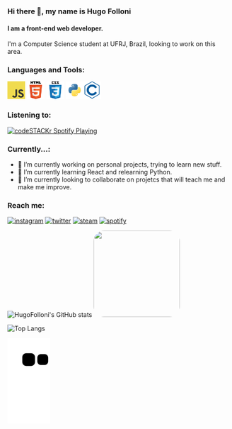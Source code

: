 ### Hi there 👋, my name is Hugo Folloni
#### I am a front-end web developer.
I'm a Computer Science student at UFRJ, Brazil, looking to work on this area.

### Languages and Tools: 
[<img src='https://raw.githubusercontent.com/github/explore/80688e429a7d4ef2fca1e82350fe8e3517d3494d/topics/javascript/javascript.png' alt='js' height='40'>](https://github.com/hugofolloni)  [<img src='https://raw.githubusercontent.com/github/explore/80688e429a7d4ef2fca1e82350fe8e3517d3494d/topics/html/html.png' alt='html' height='40'>](https://github.com/hugofolloni) [<img src='https://raw.githubusercontent.com/github/explore/80688e429a7d4ef2fca1e82350fe8e3517d3494d/topics/css/css.png' alt='css' height='40'>](https://github.com/hugofolloni) [<img src='https://raw.githubusercontent.com/github/explore/80688e429a7d4ef2fca1e82350fe8e3517d3494d/topics/python/python.png' alt='python' height='40'>](https://github.com/hugofolloni)[<img src='https://raw.githubusercontent.com/devicons/devicon/9f4f5cdb393299a81125eb5127929ea7bfe42889/icons/c/c-line.svg' alt='c' height='40'>](https://github.com/hugofolloni) 

### Listening to:
[<img src="https://spotify-ruddy.vercel.app/api/spotify" alt="codeSTACKr Spotify Playing" width="350" />](https://open.spotify.com/user/222ysmwoafqvdw435hrwqqsdi?si=1286829d904947e6) 

### Currently...:
- 🔭 I’m currently working on personal projects, trying to learn new stuff.
- 🌱 I’m currently learning React and relearning Python.
- 👯 I’m currently looking to collaborate on projetcs that will teach me and make me improve.

### Reach me:
[<img src='https://img.shields.io/badge/Instagram-E4405F?style=for-the-badge&logo=instagram&logoColor=white' alt='instagram' height='40'>](https://instagram.com/hugofolloni)  [<img src='https://img.shields.io/badge/Twitter-1DA1F2?style=for-the-badge&logo=twitter&logoColor=white' alt='twitter' height='40'>](https://twitter.com/hugofolloni)  [<img src='https://img.shields.io/badge/Steam-000000?style=for-the-badge&logo=steam&logoColor=white' alt='steam' height='40'>](https://steamcommunity.com/id/hueyzin)  [<img src='https://img.shields.io/badge/Spotify-1ED760?&style=for-the-badge&logo=spotify&logoColor=white' alt='spotify' height='40'>](https://open.spotify.com/user/222ysmwoafqvdw435hrwqqsdi?si=1286829d904947e6)  

![HugoFolloni's GitHub stats](https://github-readme-stats.vercel.app/api?username=hugofolloni&show_icons=true&theme=radical)  <img src="https://media1.tenor.com/images/abde8d9dbb4fcb0b07ce2586f39346f6/tenor.gif?itemid=16412621" width="195" height="195" style='border-radius: 12%;'/> 


![Top Langs](https://github-readme-stats.vercel.app/api/top-langs/?username=hugofolloni&theme=radical&langs_count=8)

![Snake animation](https://github.com/hugofolloni/hugofolloni/blob/output/github-contribution-grid-snake.svg)
